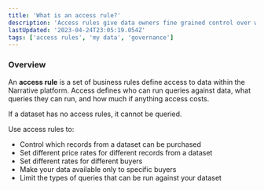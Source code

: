 ```yaml
---
title: 'What is an access rule?'
description: 'Access rules give data owners fine grained control over who has access to their data, what type of queries they can run against it, and how much if anything access costs.'
lastUpdated: '2023-04-24T23:05:19.054Z'
tags: ['access rules', 'my data', 'governance']
---
```


### Overview

An **access rule** is a set of business rules define access to data within the Narrative platform.  Access defines who can run queries against data, what queries they can run, and how much if anything access costs.

If a dataset has no access rules, it cannot be queried.

Use access rules to:

* Control which records from a dataset can be purchased
* Set different price rates for different records from a dataset
* Set different rates for different buyers
* Make your data available only to specific buyers
* Limit the types of queries that can be run against your dataset
